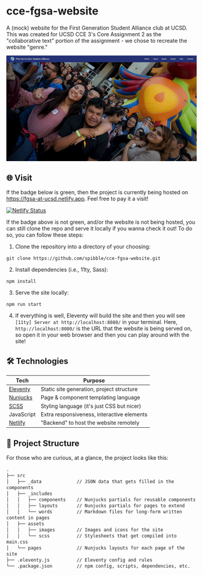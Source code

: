 # cce-fgsa-website
A (mock) website for the First Generation Student Alliance club at UCSD. This was created for UCSD CCE 3's Core Assignment 2 as the "collaborative text" portion of the assignment - we chose to recreate the website "genre." 

<div align="center">
  <img src="./public/fgsa.gif" alt="GIF of the website's front page">
</div>

## 🌐 Visit
If the badge below is green, then the project is currently being hosted on https://fgsa-at-ucsd.netlify.app. Feel free to pay it a visit!

[![Netlify Status](https://api.netlify.com/api/v1/badges/df62fd8d-1039-4669-b6cf-d3344d43da5d/deploy-status)](https://app.netlify.com/sites/fgsa-at-ucsd/deploys)

If the badge above is not green, and/or the website is not being hosted, you can still clone the repo and serve it locally if you wanna check it out! To do so, you can follow these steps:

1. Clone the repository into a directory of your choosing:
```
git clone https://github.com/spibble/cce-fgsa-website.git
```
2. Install dependencies (i.e., 11ty, Sass):
```
npm install
```
3. Serve the site locally:
```
npm run start
```
4. If everything is well, Eleventy will build the site and then you will see `[11ty] Server at http://localhost:8080/` in your terminal. Here, `http://localhost:8080/` is the URL that the website is being served on, so open it in your web browser and then you can play around with the site!

## 🛠️ Technologies

| Tech                                            | Purpose                                     |
|-------------------------------------------------|---------------------------------------------|
| [Eleventy](https://www.11ty.dev)                | Static site generation, project structure   |
| [Nunjucks](https://mozilla.github.io/nunjucks/) | Page & component templating language        |
| [SCSS](https://sass-lang.com)                   | Styling language (it's just CSS but nicer)  |
| JavaScript                                      | Extra responsiveness, interactive elements  |
| [Netlify](https://www.netlify.com)              | "Backend" to host the website remotely      |

## 📁 Project Structure

For those who are curious, at a glance, the project looks like this:
```
.
├── src                   
│   ├── _data             // JSON data that gets filled in the components
│   ├── _includes         
│   │   ├── components    // Nunjucks partials for reusable components
│   │   ├── layouts       // Nunjucks partials for pages to extend
│   │   └── words         // Markdown files for long-form written content in pages
│   ├── assets            
│   │   ├── images        // Images and icons for the site
│   │   └── scss          // Stylesheets that get compiled into main.css
│   └── pages             // Nunjucks layouts for each page of the site
├── .eleventy.js          // Eleventy config and rules
└── .package.json         // npm config, scripts, dependencies, etc.
